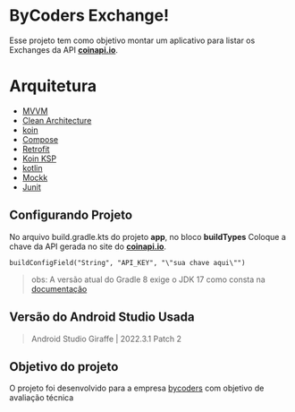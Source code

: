 # ByCoders Exchange!

Esse projeto tem como objetivo montar um aplicativo para listar os Exchanges da API **[coinapi.io](https://www.coinapi.io/)**. 


# Arquitetura

 - [MVVM](https://coodesh.com/blog/dicionario/o-que-e-arquitetura-mvvm/)
 - [Clean
   Architecture](https://medium.com/luizalabs/descomplicando-a-clean-architecture-cf4dfc4a1ac6)
 - [koin](https://insert-koin.io/)
 - [Compose](https://developer.android.com/jetpack/compose?hl=pt-br)
 - [Retrofit](https://square.github.io/retrofit/)
 - [Koin KSP](https://insert-koin.io/docs/setup/annotations/)
 - [kotlin](https://kotlinlang.org/)
 - [Mockk](https://mockk.io/)
 - [Junit](https://junit.org/junit4/)

## Configurando Projeto

No arquivo build.gradle.kts do projeto **app**, no bloco **buildTypes**
Coloque a chave da API gerada no site do **[coinapi.io](https://www.coinapi.io/)**. 

    buildConfigField("String", "API_KEY", "\"sua chave aqui\"")


> obs: A versão atual do Gradle 8 exige o JDK 17 como consta na [documentação](https://developer.android.com/build/releases/gradle-plugin?hl=pt-br)


## Versão do Android Studio Usada

> Android Studio Giraffe | 2022.3.1 Patch 2


## Objetivo do projeto

O projeto foi desenvolvido para a empresa [bycoders](https://www.bycoders.com.br/) com objetivo de avaliação técnica 
